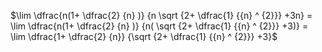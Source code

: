 $\lim \dfrac{n(1+ \dfrac{2} {n} )}  {n \sqrt {2+ \dfrac{1} {{n} ^ {2}}} +3n} = \lim \dfrac{n(1+ \dfrac{2} {n} )}  {n( \sqrt {2+ \dfrac{1} {{n} ^ {2}}} +3)} = \lim \dfrac{1+ \dfrac{2} {n}} {\sqrt {2+ \dfrac{1} {{n} ^ {2}}} +3}$